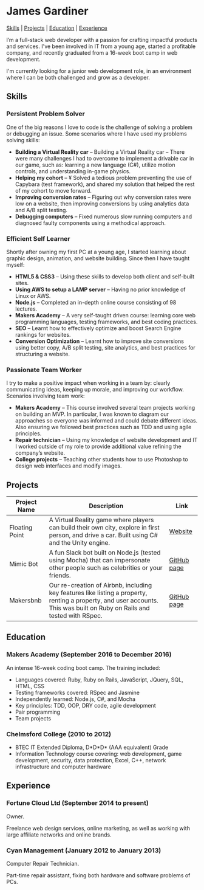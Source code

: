 # James Gardiner

[Skills](#skills) | [Projects](#projects) | [Education](#education) | [Experience](#experience)

I’m a full-stack web developer with a passion for crafting impactful products and services. I've been involved in IT from a young age, started a profitable company, and recently graduated from a 16-week boot camp in web development.

I'm currently looking for a junior web development role, in an environment where I can be both challenged and grow as a developer.

## Skills

### Persistent Problem Solver

One of the big reasons I love to code is the challenge of solving a problem or debugging an issue. Some scenarios where I have used my problems solving skills:

* **Building a Virtual Reality car** – Building a Virtual Reality car – There were many challenges I had to overcome to implement a drivable car in our game, such as: learning a new language (C#), utilize motion controls, and understanding in-game physics.
* **Helping my cohort** – ¥	Solved a tedious problem preventing the use of Capybara (test framework), and shared my solution that helped the rest of my cohort to move forward.
* **Improving conversion rates** – Figuring out why conversion rates were low on a website, then improving conversions by using analytics data and A/B split testing.
* **Debugging computers** – Fixed numerous slow running computers and diagnosed faulty components using a methodical approach.

### Efficient Self Learner

Shortly after owning my first PC at a young age, I started learning about graphic design, animation, and website building. Since then I have taught myself:

* **HTML5 & CSS3** – Using these skills to develop both client and self-built sites.
* **Using AWS to setup a LAMP server** – Having no prior knowledge of Linux or AWS.
* **Node.js** – Completed an in-depth online course consisting of 98 lectures.
* **Makers Academy** – A very self-taught driven course: learning core web programming languages, testing frameworks, and best coding practices.
* **SEO** – Learnt how to effectively optimize and boost Search Engine rankings for websites.
* **Conversion Optimization** – Learnt how to improve site conversions using better copy, A/B split testing, site analytics, and best practices for structuring a website.

### Passionate Team Worker

I try to make a positive impact when working in a team by: clearly communicating ideas, keeping up morale, and improving our workflow. Scenarios involving team work:

* **Makers Academy** – This course involved several team projects working on building an MVP. In particular, I was known to diagram our approaches so everyone was informed and could debate different ideas. Also ensuring we followed best practices such as TDD and using agile principles.
* **Repair technician** – Using my knowledge of website development and IT I worked outside of my role to provide additional value refining the company’s website.
* **College projects** – Teaching other students how to use Photoshop to design web interfaces and modify images.

## Projects

Project Name | Description | Link
--- | --- | ---
Floating Point | A Virtual Reality game where players can build their own city, explore in first person, and drive a car. Built using C# and the Unity engine.| [Website](http://playcloudcity.com)
Mimic Bot | A fun Slack bot built on Node.js (tested using Mocha) that can impersonate other people such as celebrities or your friends.| [GitHub page](https://github.com/JG075/mimic-bot)
Makersbnb | Our re-creation of Airbnb, including key features like listing a property, renting a property, and user accounts. This was built on Ruby on Rails and tested with RSpec. | [GitHub page](https://github.com/JG075/makersbnb)

## Education

### Makers Academy (September 2016 to December 2016)

An intense 16-week coding boot camp. The training included:

* Languages covered: Ruby, Ruby on Rails, JavaScript, JQuery, SQL, HTML, CSS
* Testing frameworks covered: RSpec and Jasmine
* Independently learned: Node.js, C#, and Mocha
* Key principles: TDD, OOP, DRY code, agile development
* Pair programming
* Team projects

### Chelmsford College (2010 to 2012)

* BTEC IT Extended Diploma, D\*D\*D\* (AAA equivalent) Grade
* Information Technology course covering: web development, game development, security, data protection, Excel, C++, network infrastructure and computer hardware

## Experience

### Fortune Cloud Ltd (September 2014 to present)
Owner. 

Freelance web design services, online marketing, as well as working with large affiliate networks and online brands.

### Cyan Management (January 2012 to January 2013)
Computer Repair Technician.

Part-time repair assistant, fixing both hardware and software problems of PCs.
